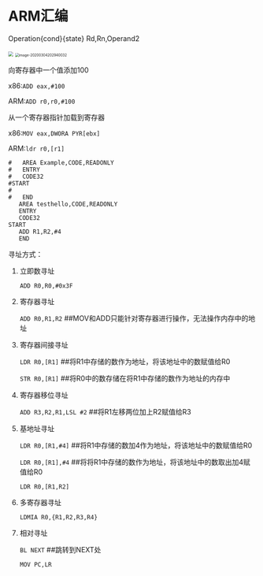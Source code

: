 # ARM汇编

Operation{cond}{state} Rd,Rn,Operand2

<img src="C:\Users\Think\AppData\Roaming\Typora\typora-user-images\image-20200304202121454.png" style="zoom:60%">

<img src="C:\Users\Think\AppData\Roaming\Typora\typora-user-images\image-20200304202940032.png" alt="image-20200304202940032" style="zoom:50%;" />

向寄存器中一个值添加100

x86:`ADD eax,#100`

ARM:`ADD r0,r0,#100`

从一个寄存器指针加载到寄存器

x86:`MOV eax,DWORA PYR[ebx]`

ARM:`ldr r0,[r1]`

```
#   AREA Example,CODE,READONLY
#   ENTRY
#   CODE32
#START
#
#   END
   AREA testhello,CODE,READONLY
   ENTRY
   CODE32
START
   ADD R1,R2,#4
   END
```

寻址方式：

1. 立即数寻址

   `ADD R0,R0,#0x3F`

2. 寄存器寻址

   `ADD R0,R1,R2`  ##MOV和ADD只能针对寄存器进行操作，无法操作内存中的地址

3. 寄存器间接寻址

   `LDR R0,[R1]`  ##将R1中存储的数作为地址，将该地址中的数赋值给R0

   `STR R0,[R1]`  ##将R0中的数存储在将R1中存储的数作为地址的内存中

4. 寄存器移位寻址

   `ADD R3,R2,R1,LSL #2` ##将R1左移两位加上R2赋值给R3                                                                                                                                             

5. 基地址寻址

   `LDR R0,[R1,#4]` ##将R1中存储的数加4作为地址，将该地址中的数赋值给R0

   `LDR R0,[R1],#4` ##将将R1中存储的数作为地址，将该地址中的数取出加4赋值给R0

   `LDR R0,[R1,R2]`

6. 多寄存器寻址

   `LDMIA R0,{R1,R2,R3,R4}`

7. 相对寻址

   `BL NEXT` ##跳转到NEXT处

   `MOV PC,LR`